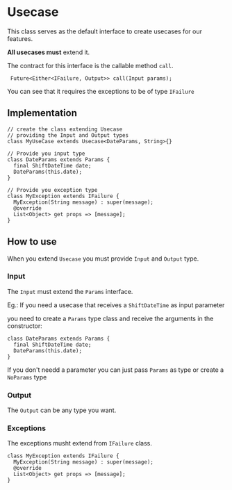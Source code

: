 # Usecase
This class serves as the default interface to create usecases for our features.

**All usecases must** extend it.

The contract for this interface is the callable method `call`.
```
 Future<Either<IFailure, Output>> call(Input params);
```
You can see that it requires the exceptions to be of type `IFailure`

## Implementation
```
// create the class extending Usecase 
// providing the Input and Output types
class MyUseCase extends Usecase<DateParams, String>{}

// Provide you input type
class DateParams extends Params {
  final ShiftDateTime date;
  DateParams(this.date);
}

// Provide you exception type
class MyException extends IFailure {
  MyException(String message) : super(message);
  @override
  List<Object> get props => [message];
}

```

## How to use
When you extend `Usecase` you must provide `Input` and `Output` type.


### Input
The `Input` must extend the `Params` interface.

Eg.: 
If you need a usecase that receives a `ShiftDateTime` as input parameter

you need to create a `Params` type class and receive the arguments in the constructor:
```
class DateParams extends Params {
  final ShiftDateTime date;
  DateParams(this.date);
}
```

If you don't needd a parameter you can just pass `Params` as type or create a `NoParams` type

### Output
The `Output` can be any type you want.

### Exceptions
The exceptions musht extend from `IFailure` class.
```
class MyException extends IFailure {
  MyException(String message) : super(message);
  @override
  List<Object> get props => [message];
}
```